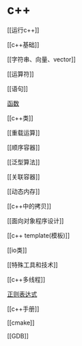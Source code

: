 # c++

[[运行c++]]

[[c++基础]]

[[字符串、向量、vector]]

[[运算符]]

[[语句]]

[函数](c++函数.md)

[[c++类]]

[[重载运算]]

[[顺序容器]]

[[泛型算法]]

[[关联容器]]

[[动态内存]]

[[c++中的拷贝]]

[[面向对象程序设计]]

[[c++ template(模板)]]

[[io类]]

[[特殊工具和技术]]

[[c++多线程]]

[正则表达式](c++_regex.md_.md)

[[c++手册]]

[[cmake]]

[[GDB]]

